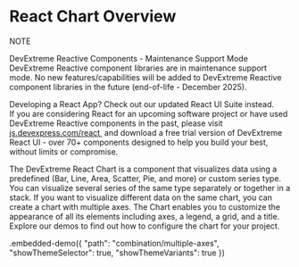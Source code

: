 # React Chart Overview

<div class="alert-note">
      <div>
      <div class="note-start">NOTE</div>
          <p>
            <div class="part-title">DevExtreme Reactive Components - Maintenance Support Mode</div>
            DevExtreme Reactive component libraries are in maintenance support mode.
            No new features/capabilities will be added to DevExtreme Reactive component
            libraries in the future (end-of-life - December 2025).
          </p>
          <p>
            <div class="part-title">Developing a React App? Check out our updated React UI Suite instead.</div>
            If you are considering React for an upcoming software project or
            have used DevExtreme Reactive components in the past, please visit&nbsp;
            <a
              href="https://js.devexpress.com/react/"
              target="_blank"
              rel="noopener noreferrer"
            >
              js.devexpress.com/react
            </a>
            &nbsp;and download a free trial version of DevExtreme React UI - over 70+ components
            designed to help you build your best, without limits or compromise.
          </p>
      </div>
    </div>

The DevExtreme React Chart is a component that visualizes data using a predefined (Bar, Line, Area, Scatter, Pie, and more) or custom series type. You can visualize several series of the same type separately or together in a stack. If you want to visualize different data on the same chart, you can create a chart with multiple axes. The Chart enables you to customize the appearance of all its elements including axes, a legend, a grid, and a title. Explore our demos to find out how to configure the chart for your project.

.embedded-demo({ "path": "combination/multiple-axes", "showThemeSelector": true, "showThemeVariants": true })
